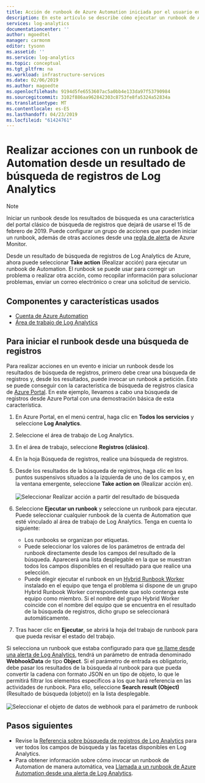 ```yaml
---
title: Acción de runbook de Azure Automation iniciada por el usuario en Log Analytics | Microsoft Docs
description: En este artículo se describe cómo ejecutar un runbook de Automation desde un resultado de búsqueda de Log Analytics a petición.
services: log-analytics
documentationcenter: ''
author: mgoedtel
manager: carmonm
editor: tysonn
ms.assetid: ''
ms.service: log-analytics
ms.topic: conceptual
ms.tgt_pltfrm: na
ms.workload: infrastructure-services
ms.date: 02/06/2019
ms.author: magoedte
ms.openlocfilehash: 9194d5fe6553607ac5a0bb4e133da97f53790984
ms.sourcegitcommit: 3102f886aa962842303c8753fe8fa5324a52834a
ms.translationtype: MT
ms.contentlocale: es-ES
ms.lasthandoff: 04/23/2019
ms.locfileid: "61424761"
---
```

# <a name="take-action-with-an-automation-runbook-from-a-log-analytics-log-search-result"></a>Realizar acciones con un runbook de Automation desde un resultado de búsqueda de registros de Log Analytics

> [!NOTE]
> Iniciar un runbook desde los resultados de búsqueda es una característica del portal clásico de búsqueda de registros que dejará de usarse el 15 de febrero de 2019. Puede configurar un grupo de acciones que pueden iniciar un runbook, además de otras acciones desde una [regla de alerta](../platform/alerts-log.md) de Azure Monitor.

Desde un resultado de búsqueda de registros de Log Analytics de Azure, ahora puede seleccionar **Take action** (Realizar acción) para ejecutar un runbook de Automation.  El runbook se puede usar para corregir un problema o realizar otra acción, como recopilar información para solucionar problemas, enviar un correo electrónico o crear una solicitud de servicio. 


## <a name="components-and-features-used"></a>Componentes y características usados
* [Cuenta de Azure Automation](../../automation/automation-quickstart-create-account.md)
* [Área de trabajo de Log Analytics](../../azure-monitor/log-query/log-query-overview.md)

## <a name="to-initiate-runbook-from-log-search"></a>Para iniciar el runbook desde una búsqueda de registros

Para realizar acciones en un evento e iniciar un runbook desde los resultados de búsqueda de registros, primero debe crear una búsqueda de registros y, desde los resultados, puede invocar un runbook a petición. Esto se puede conseguir con la característica de búsqueda de registros clasica de [Azure Portal](../../azure-monitor/log-query/log-query-overview.md). En este ejemplo, llevamos a cabo una búsqueda de registros desde Azure Portal con una demostración básica de esta característica.

1. En Azure Portal, en el menú central, haga clic en **Todos los servicios** y seleccione **Log Analytics**.  
2. Seleccione el área de trabajo de Log Analytics.
3. En el área de trabajo, seleccione **Registros (clásico)**.  
4. En la hoja Búsqueda de registros, realice una búsqueda de registros.  
5. Desde los resultados de la búsqueda de registros, haga clic en los puntos suspensivos situados a la izquierda de uno de los campos y, en la ventana emergente, seleccione **Take action on** (Realizar acción en).<br><br> ![Seleccionar Realizar acción a partir del resultado de búsqueda](./media/take-action/log-search-takeaction-menuoption.png) 
6. Seleccione **Ejecutar un runbook** y seleccione un runbook para ejecutar.  Puede seleccionar cualquier runbook de la cuenta de Automation que esté vinculado al área de trabajo de Log Analytics.  Tenga en cuenta lo siguiente:

    * Los runbooks se organizan por etiquetas.
    * Puede seleccionar los valores de los parámetros de entrada del runbook directamente desde los campos del resultado de la búsqueda.  Aparecerá una lista desplegable en la que se muestran todos los campos disponibles en el resultado para que realice una selección.  
    * Puede elegir ejecutar el runbook en un [Hybrid Runbook Worker](../../automation/automation-hybrid-runbook-worker.md) instalado en el equipo que tenga el problema si dispone de un grupo Hybrid Runbook Worker correspondiente que solo contenga este equipo como miembro.  Si el nombre del grupo Hybrid Worker coincide con el nombre del equipo que se encuentra en el resultado de la búsqueda de registros, dicho grupo se seleccionará automáticamente.    

6. Tras hacer clic en **Ejecutar**, se abrirá la hoja del trabajo de runbook para que pueda revisar el estado del trabajo.   

Si selecciona un runbook que estaba configurado para que [se llame desde una alerta de Log Analytics](../../automation/automation-create-alert-triggered-runbook.md), tendrá un parámetro de entrada denominado **WebhookData** de tipo **Object**.  Si el parámetro de entrada es obligatorio, debe pasar los resultados de la búsqueda al runbook para que pueda convertir la cadena con formato JSON en un tipo de objeto, lo que le permitirá filtrar los elementos específicos a los que hará referencia en las actividades de runbook.  Para ello, seleccione **Search result (Object)** (Resultado de búsqueda (objeto)) en la lista desplegable.<br><br> ![Seleccionar el objeto de datos de webhook para el parámetro de runbook](media/take-action/select-runbook-and-properties.png)   
    
## <a name="next-steps"></a>Pasos siguientes

* Revise la [Referencia sobre búsqueda de registros de Log Analytics](../../azure-monitor/log-query/log-query-overview.md) para ver todos los campos de búsqueda y las facetas disponibles en Log Analytics.
* Para obtener información sobre cómo invocar un runbook de Automation de manera automática, vea [Llamada a un runbook de Azure Automation desde una alerta de Log Analytics](../../automation/automation-create-alert-triggered-runbook.md).  
